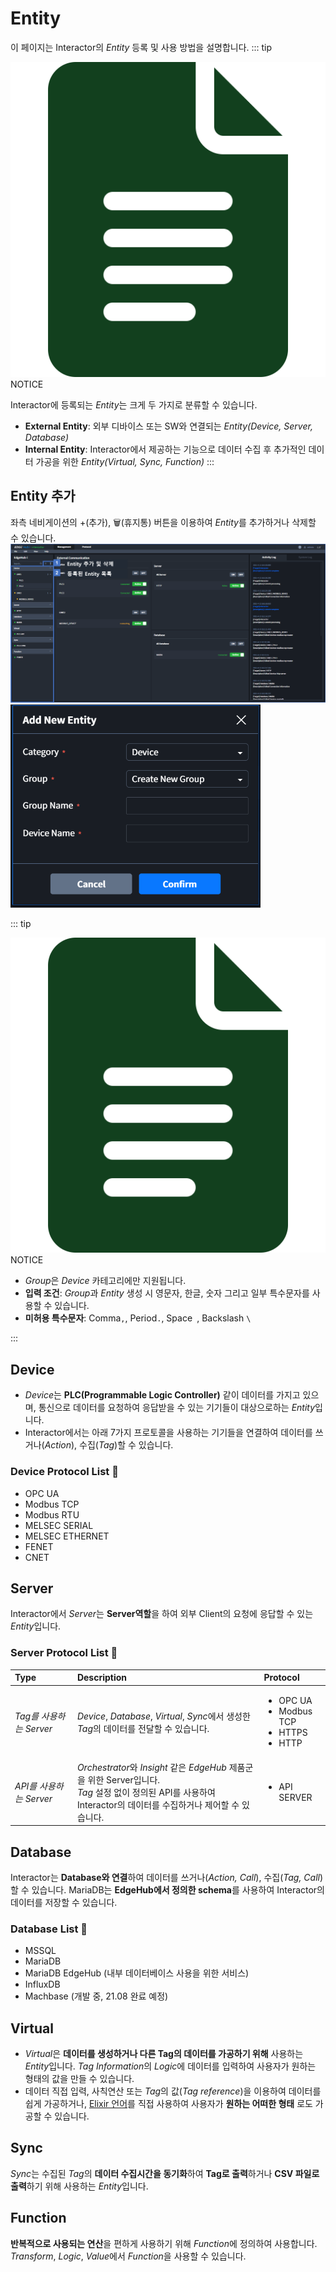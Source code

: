 # Entity
이 페이지는 Interactor의 *Entity* 등록 및 사용 방법을 설명합니다.
::: tip <p class="custom-block-title"><img src="../../img/icon/tip.svg">NOTICE</p>
Interactor에 등록되는 *Entity*는 크게 두 가지로 분류할 수 있습니다.
* **External Entity**: 외부 디바이스 또는 SW와 연결되는 *Entity(Device, Server, Database)*
* **Internal Entity**: Interactor에서 제공하는 기능으로 데이터 수집 후 추가적인 데이터 가공을 위한 *Entity(Virtual, Sync, Function)*
:::

## Entity 추가
좌측 네비게이션의 +(추가), 🗑(휴지통) 버튼을 이용하여 *Entity*를 추가하거나 삭제할 수 있습니다.  
![img](../../img/entity/add.png)
<img src="../../img/entity/add_modal.png" width="400">

::: tip <p class="custom-block-title"><img src="../../img/icon/tip.svg">NOTICE</p>
- *Group*은 *Device* 카테고리에만 지원됩니다.  
- **입력 조건**: *Group*과 *Entity* 생성 시 영문자, 한글, 숫자 그리고 일부 특수문자를 사용할 수 있습니다.  
- **미허용 특수문자**: Comma`,`, Period`.`, Space` `, Backslash `\`

:::

## Device
- *Device*는 **PLC(Programmable Logic Controller)** 같이 데이터를 가지고 있으며, 통신으로 데이터를 요청하여 응답받을 수 있는 기기들이 대상으로하는 *Entity*입니다.  
- Interactor에서는 아래 7가지 프로토콜을 사용하는 기기들을 연결하여 데이터를 쓰거나(*Action*), 수집(*Tag*)할 수 있습니다. 

### Device Protocol List :memo:
- OPC UA
- Modbus TCP
- Modbus RTU
- MELSEC SERIAL
- MELSEC ETHERNET
- FENET
- CNET

## Server
Interactor에서 *Server*는 **Server역할**을 하여 외부 Client의 요청에 응답할 수 있는 *Entity*입니다.  

### Server Protocol List :memo:
| Type | Description | Protocol | 
| :- | :- | :- |
| _Tag를 사용하는 Server_ | *Device*, *Database*, *Virtual*, *Sync*에서 생성한 *Tag*의 데이터를 전달할 수 있습니다. | <ul><li>OPC UA</li><li>Modbus TCP</li><li>HTTPS</li><li>HTTP</li></ul> |
| _API를 사용하는 Server_ | *Orchestrator*와 *Insight* 같은 *EdgeHub* 제품군을 위한 Server입니다.<br/>*Tag* 설정 없이 정의된 API를 사용하여 Interactor의 데이터를 수집하거나 제어할 수 있습니다. | <ul><li>API SERVER</li></ul> |

## Database
Interactor는 **Database와 연결**하여 데이터를 쓰거나(*Action, Call*), 수집(*Tag, Call*) 할 수 있습니다. MariaDB는 **EdgeHub에서 정의한 schema**를 사용하여 Interactor의 데이터를 저장할 수 있습니다.

### Database List :memo:
* MSSQL
* MariaDB
* MariaDB EdgeHub (내부 데이터베이스 사용을 위한 서비스)
* InfluxDB
* Machbase (개발 중, 21.08 완료 예정)

## Virtual
- *Virtual*은 **데이터를 생성하거나 다른 Tag의 데이터를 가공하기 위해** 사용하는 *Entity*입니다. *Tag Information*의 *Logic*에 데이터를 입력하여 사용자가 원하는 형태의 값을 만들 수 있습니다.   
- 데이터 직접 입력, 사칙연산 또는 *Tag*의 값(*Tag reference*)을 이용하여 데이터를 쉽게 가공하거나, [Elixir 언어](../elixir/elixirSyntax.md)를 직접 사용하여 사용자가 **원하는 어떠한 형태** 로도 가공할 수 있습니다.

## Sync
*Sync*는 수집된 *Tag*의 **데이터 수집시간을 동기화**하여 **Tag로 출력**하거나 **CSV 파일로 출력**하기 위해 사용하는 *Entity*입니다.

## Function
**반복적으로 사용되는 연산**을 편하게 사용하기 위해 *Function*에 정의하여 사용합니다. *Transform*, *Logic*, *Value*에서 *Function*을 사용할 수 있습니다.  